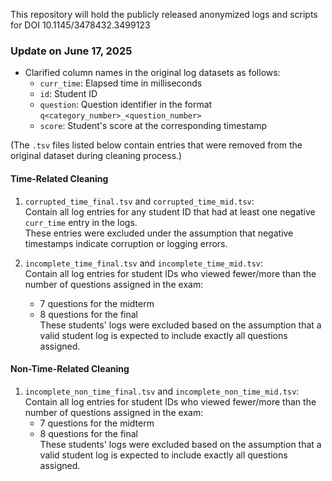 This repository will hold the publicly released anonymized logs and scripts for DOI 10.1145/3478432.3499123

### Update on June 17, 2025
- Clarified column names in the original log datasets as follows:
  - `curr_time`: Elapsed time in milliseconds
  - `id`: Student ID
  - `question`: Question identifier in the format `q<category_number>_<question_number>`
  - `score`: Student's score at the corresponding timestamp


(The `.tsv` files listed below contain entries that were removed from the original dataset during cleaning process.)
#### Time-Related Cleaning
1. `corrupted_time_final.tsv` and `corrupted_time_mid.tsv`:  
   Contain all log entries for any student ID that had at least one negative `curr_time` entry in the logs.  
These entries were excluded under the assumption that negative timestamps indicate corruption or logging errors.

2. `incomplete_time_final.tsv` and `incomplete_time_mid.tsv`:  
   Contain all log entries for student IDs who viewed fewer/more than the number of questions assigned in the exam:
   - 7 questions for the midterm  
   - 8 questions for the final  
These students' logs were excluded based on the assumption that a valid student log is expected to include exactly all questions assigned.

#### Non-Time-Related Cleaning
1. `incomplete_non_time_final.tsv` and `incomplete_non_time_mid.tsv`:  
   Contain all log entries for student IDs who viewed fewer/more than the number of questions assigned in the exam:
   - 7 questions for the midterm  
   - 8 questions for the final  
These students' logs were excluded based on the assumption that a valid student log is expected to include exactly all questions assigned.
